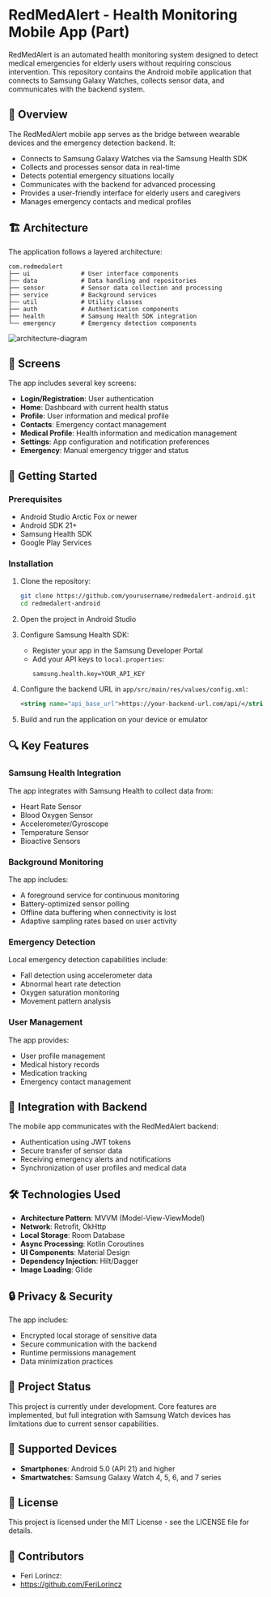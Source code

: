 # RedMedAlert - Health Monitoring Mobile App (Part)

RedMedAlert is an automated health monitoring system designed to detect medical emergencies for elderly users without requiring conscious intervention. This repository contains the Android mobile application that connects to Samsung Galaxy Watches, collects sensor data, and communicates with the backend system.

## 📱 Overview

The RedMedAlert mobile app serves as the bridge between wearable devices and the emergency detection backend. It:

- Connects to Samsung Galaxy Watches via the Samsung Health SDK
- Collects and processes sensor data in real-time
- Detects potential emergency situations locally
- Communicates with the backend for advanced processing
- Provides a user-friendly interface for elderly users and caregivers
- Manages emergency contacts and medical profiles

## 🏗️ Architecture

The application follows a layered architecture:

```
com.redmedalert
├── ui              # User interface components
├── data            # Data handling and repositories
├── sensor          # Sensor data collection and processing
├── service         # Background services
├── util            # Utility classes
├── auth            # Authentication components
├── health          # Samsung Health SDK integration
└── emergency       # Emergency detection components
```

![architecture-diagram](https://github.com/user-attachments/assets/738636e6-30cf-4035-a4b7-9badd360e9d9)


## 📱 Screens

The app includes several key screens:

- **Login/Registration**: User authentication
- **Home**: Dashboard with current health status
- **Profile**: User information and medical profile
- **Contacts**: Emergency contact management
- **Medical Profile**: Health information and medication management
- **Settings**: App configuration and notification preferences
- **Emergency**: Manual emergency trigger and status

## 🚀 Getting Started

### Prerequisites

- Android Studio Arctic Fox or newer
- Android SDK 21+
- Samsung Health SDK
- Google Play Services

### Installation

1. Clone the repository:
   ```bash
   git clone https://github.com/yourusername/redmedalert-android.git
   cd redmedalert-android
   ```

2. Open the project in Android Studio

3. Configure Samsung Health SDK:
   - Register your app in the Samsung Developer Portal
   - Add your API keys to `local.properties`:
     ```
     samsung.health.key=YOUR_API_KEY
     ```

4. Configure the backend URL in `app/src/main/res/values/config.xml`:
   ```xml
   <string name="api_base_url">https://your-backend-url.com/api/</string>
   ```

5. Build and run the application on your device or emulator

## 🔍 Key Features

### Samsung Health Integration

The app integrates with Samsung Health to collect data from:

- Heart Rate Sensor
- Blood Oxygen Sensor
- Accelerometer/Gyroscope
- Temperature Sensor
- Bioactive Sensors

### Background Monitoring

The app includes:

- A foreground service for continuous monitoring
- Battery-optimized sensor polling
- Offline data buffering when connectivity is lost
- Adaptive sampling rates based on user activity

### Emergency Detection

Local emergency detection capabilities include:

- Fall detection using accelerometer data
- Abnormal heart rate detection
- Oxygen saturation monitoring
- Movement pattern analysis

### User Management

The app provides:

- User profile management
- Medical history records
- Medication tracking
- Emergency contact management

## 📡 Integration with Backend

The mobile app communicates with the RedMedAlert backend:

- Authentication using JWT tokens
- Secure transfer of sensor data
- Receiving emergency alerts and notifications
- Synchronization of user profiles and medical data

## 🛠️ Technologies Used

- **Architecture Pattern**: MVVM (Model-View-ViewModel)
- **Network**: Retrofit, OkHttp
- **Local Storage**: Room Database
- **Async Processing**: Kotlin Coroutines
- **UI Components**: Material Design
- **Dependency Injection**: Hilt/Dagger
- **Image Loading**: Glide

## 🔒 Privacy & Security

The app includes:

- Encrypted local storage of sensitive data
- Secure communication with the backend
- Runtime permissions management
- Data minimization practices

## 📝 Project Status

This project is currently under development. Core features are implemented, but full integration with Samsung Watch devices has limitations due to current sensor capabilities.

## 📱 Supported Devices

- **Smartphones**: Android 5.0 (API 21) and higher
- **Smartwatches**: Samsung Galaxy Watch 4, 5, 6, and 7 series

## 📜 License

This project is licensed under the MIT License - see the LICENSE file for details.

## 👥 Contributors

- Feri Lorincz:
- https://github.com/FeriLorincz
